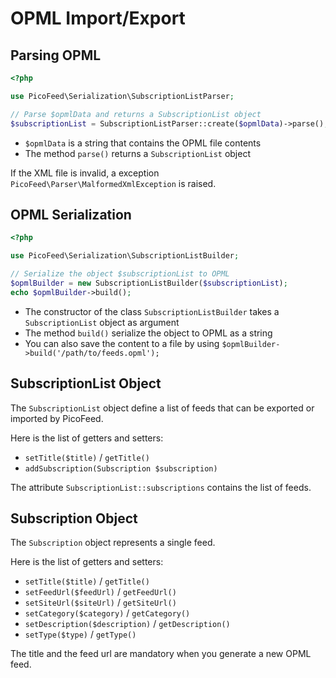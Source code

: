 OPML Import/Export
==================

Parsing OPML
------------

```php
<?php

use PicoFeed\Serialization\SubscriptionListParser;

// Parse $opmlData and returns a SubscriptionList object
$subscriptionList = SubscriptionListParser::create($opmlData)->parse();
```

- `$opmlData` is a string that contains the OPML file contents
- The method `parse()` returns a `SubscriptionList` object

If the XML file is invalid, a exception `PicoFeed\Parser\MalformedXmlException` is raised.

OPML Serialization
------------------

```php
<?php

use PicoFeed\Serialization\SubscriptionListBuilder;

// Serialize the object $subscriptionList to OPML
$opmlBuilder = new SubscriptionListBuilder($subscriptionList);
echo $opmlBuilder->build();
```

- The constructor of the class `SubscriptionListBuilder` takes a `SubscriptionList` object as argument
- The method `build()` serialize the object to OPML as a string
- You can also save the content to a file by using `$opmlBuilder->build('/path/to/feeds.opml');`

SubscriptionList Object
-----------------------

The `SubscriptionList` object define a list of feeds that can be exported or imported by PicoFeed.
 
Here is the list of getters and setters:

- `setTitle($title)` / `getTitle()`
- `addSubscription(Subscription $subscription)`

The attribute `SubscriptionList::subscriptions` contains the list of feeds.

Subscription Object
-------------------

The `Subscription` object represents a single feed.

Here is the list of getters and setters:

- `setTitle($title)` / `getTitle()`
- `setFeedUrl($feedUrl)` / `getFeedUrl()`
- `setSiteUrl($siteUrl)` / `getSiteUrl()`
- `setCategory($category)` / `getCategory()`
- `setDescription($description)` / `getDescription()`
- `setType($type)` / `getType()`

The title and the feed url are mandatory when you generate a new OPML feed.
